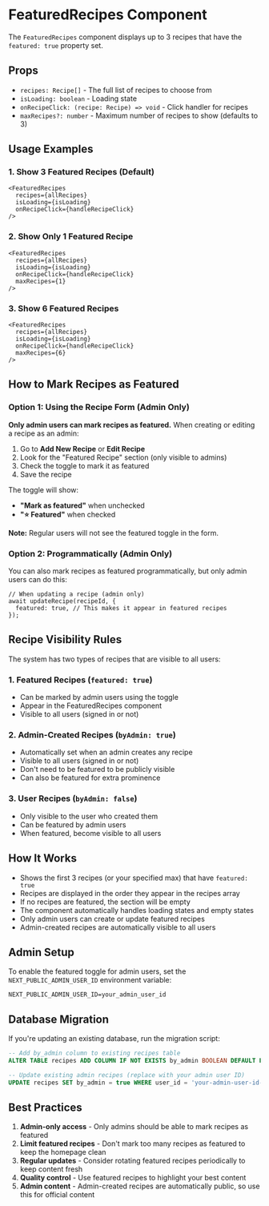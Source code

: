 # FeaturedRecipes Component

The `FeaturedRecipes` component displays up to 3 recipes that have the `featured: true` property set.

## Props

- `recipes: Recipe[]` - The full list of recipes to choose from
- `isLoading: boolean` - Loading state
- `onRecipeClick: (recipe: Recipe) => void` - Click handler for recipes
- `maxRecipes?: number` - Maximum number of recipes to show (defaults to 3)

## Usage Examples

### 1. Show 3 Featured Recipes (Default)

```tsx
<FeaturedRecipes
  recipes={allRecipes}
  isLoading={isLoading}
  onRecipeClick={handleRecipeClick}
/>
```

### 2. Show Only 1 Featured Recipe

```tsx
<FeaturedRecipes
  recipes={allRecipes}
  isLoading={isLoading}
  onRecipeClick={handleRecipeClick}
  maxRecipes={1}
/>
```

### 3. Show 6 Featured Recipes

```tsx
<FeaturedRecipes
  recipes={allRecipes}
  isLoading={isLoading}
  onRecipeClick={handleRecipeClick}
  maxRecipes={6}
/>
```

## How to Mark Recipes as Featured

### Option 1: Using the Recipe Form (Admin Only)

**Only admin users can mark recipes as featured.** When creating or editing a recipe as an admin:

1. Go to **Add New Recipe** or **Edit Recipe**
2. Look for the "Featured Recipe" section (only visible to admins)
3. Check the toggle to mark it as featured
4. Save the recipe

The toggle will show:

- **"Mark as featured"** when unchecked
- **"⭐ Featured"** when checked

**Note:** Regular users will not see the featured toggle in the form.

### Option 2: Programmatically (Admin Only)

You can also mark recipes as featured programmatically, but only admin users can do this:

```tsx
// When updating a recipe (admin only)
await updateRecipe(recipeId, {
  featured: true, // This makes it appear in featured recipes
});
```

## Recipe Visibility Rules

The system has two types of recipes that are visible to all users:

### 1. Featured Recipes (`featured: true`)

- Can be marked by admin users using the toggle
- Appear in the FeaturedRecipes component
- Visible to all users (signed in or not)

### 2. Admin-Created Recipes (`byAdmin: true`)

- Automatically set when an admin creates any recipe
- Visible to all users (signed in or not)
- Don't need to be featured to be publicly visible
- Can also be featured for extra prominence

### 3. User Recipes (`byAdmin: false`)

- Only visible to the user who created them
- Can be featured by admin users
- When featured, become visible to all users

## How It Works

- Shows the first 3 recipes (or your specified max) that have `featured: true`
- Recipes are displayed in the order they appear in the recipes array
- If no recipes are featured, the section will be empty
- The component automatically handles loading states and empty states
- Only admin users can create or update featured recipes
- Admin-created recipes are automatically visible to all users

## Admin Setup

To enable the featured toggle for admin users, set the `NEXT_PUBLIC_ADMIN_USER_ID` environment variable:

```env
NEXT_PUBLIC_ADMIN_USER_ID=your_admin_user_id
```

## Database Migration

If you're updating an existing database, run the migration script:

```sql
-- Add by_admin column to existing recipes table
ALTER TABLE recipes ADD COLUMN IF NOT EXISTS by_admin BOOLEAN DEFAULT FALSE;

-- Update existing admin recipes (replace with your admin user ID)
UPDATE recipes SET by_admin = true WHERE user_id = 'your-admin-user-id-here';
```

## Best Practices

1. **Admin-only access** - Only admins should be able to mark recipes as featured
2. **Limit featured recipes** - Don't mark too many recipes as featured to keep the homepage clean
3. **Regular updates** - Consider rotating featured recipes periodically to keep content fresh
4. **Quality control** - Use featured recipes to highlight your best content
5. **Admin content** - Admin-created recipes are automatically public, so use this for official content
